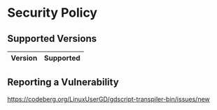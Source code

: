 # Security Policy

## Supported Versions

| Version | Supported          |
| ------- | ------------------ |

## Reporting a Vulnerability

https://codeberg.org/LinuxUserGD/gdscript-transpiler-bin/issues/new
